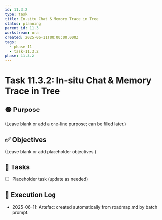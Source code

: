 ```yaml
---
id: 11.3.2
type: task
title: In-situ Chat & Memory Trace in Tree
status: planning
parent_id: 11.3
workstream: ora
created: 2025-06-11T00:00:00.000Z
tags:
  - phase-11
  - task-11.3.2
phase: 11.3.2
---
```


# Task 11.3.2: In-situ Chat & Memory Trace in Tree

## 🟢 Purpose

(Leave blank or add a one-line purpose; can be filled later.)

## ✅ Objectives

(Leave blank or add placeholder objectives.)

## 🔨 Tasks

- [ ] Placeholder task (update as needed)

## 🧾 Execution Log

- 2025-06-11: Artefact created automatically from roadmap.md by batch prompt.

